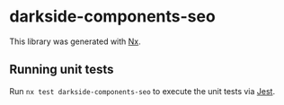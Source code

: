 # darkside-components-seo

This library was generated with [Nx](https://nx.dev).

## Running unit tests

Run `nx test darkside-components-seo` to execute the unit tests via [Jest](https://jestjs.io).
